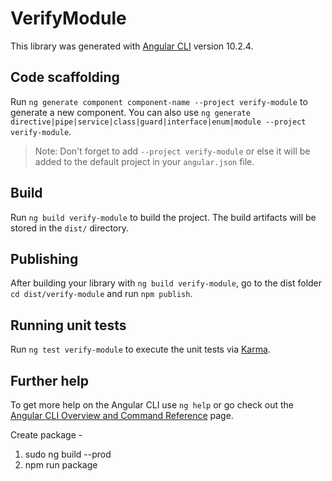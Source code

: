 # VerifyModule

This library was generated with [Angular CLI](https://github.com/angular/angular-cli) version 10.2.4.

## Code scaffolding

Run `ng generate component component-name --project verify-module` to generate a new component. You can also use `ng generate directive|pipe|service|class|guard|interface|enum|module --project verify-module`.
> Note: Don't forget to add `--project verify-module` or else it will be added to the default project in your `angular.json` file. 

## Build

Run `ng build verify-module` to build the project. The build artifacts will be stored in the `dist/` directory.

## Publishing

After building your library with `ng build verify-module`, go to the dist folder `cd dist/verify-module` and run `npm publish`.

## Running unit tests

Run `ng test verify-module` to execute the unit tests via [Karma](https://karma-runner.github.io).

## Further help

To get more help on the Angular CLI use `ng help` or go check out the [Angular CLI Overview and Command Reference](https://angular.io/cli) page.


Create package -
1.  sudo ng build --prod
2.  npm run package